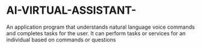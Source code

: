 # AI-VIRTUAL-ASSISTANT-
An application program that understands natural language voice commands and completes tasks for the user. It can perform tasks or services for an individual based on commands or questions
